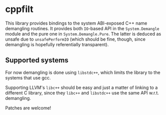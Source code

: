 # cppfilt

This library provides bindings to the system ABI-exposed C++ name demangling
routines. It provides both `IO`-based API in the `System.Demangle` module
and the pure one in `System.Demangle.Pure`. The latter is deduced as unsafe
due to `unsafePerformIO` (which should be fine, though, since demangling is
hopefully referentially transparent).


## Supported systems

For now demangling is done using `libstdc++`, which limits the library to the
systems that use gcc.

Supporting LLVM's `libc++` should be easy and just a matter of linking to a
different C library, since they `libc++` and `libstdc++` use the same API
w.r.t. demangling.

Patches are welcome!
